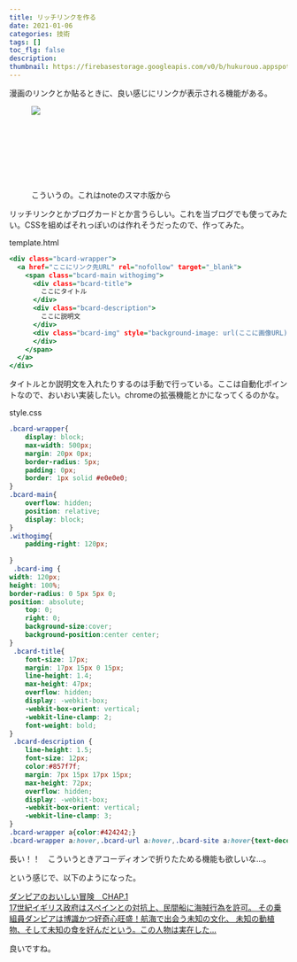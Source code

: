 ```yaml
---
title: リッチリンクを作る
date: 2021-01-06
categories: 技術
tags: []
toc_flg: false
description: 
thumbnail: https://firebasestorage.googleapis.com/v0/b/hukurouo.appspot.com/o/images%2Frapture_20210107002725.png?alt=media&token=75dcfd80-5bc8-45ed-96af-6492b126deb9
---
```


漫画のリンクとか貼るときに、良い感じにリンクが表示される機能がある。

<figure><img src="https://firebasestorage.googleapis.com/v0/b/hukurouo.appspot.com/o/images%2Frapture_20210107002725.png?alt=media&token=75dcfd80-5bc8-45ed-96af-6492b126deb9" loading="lazy" style="min-height:150px" onload="this.style.minHeight='auto'"><figcaption>こういうの。これはnoteのスマホ版から</figcaption></figure>

リッチリンクとかブログカードとか言うらしい。これを当ブログでも使ってみたい。CSSを組めばそれっぽいのは作れそうだったので、作ってみた。

template.html
~~~ts:template.html
<div class="bcard-wrapper">
  <a href="ここにリンク先URL" rel="nofollow" target="_blank">
    <span class="bcard-main withogimg">
      <div class="bcard-title">
        ここにタイトル
      </div>
      <div class="bcard-description">
        ここに説明文
      </div>
      <div class="bcard-img" style="background-image: url(ここに画像URL)">
      </div>
    </span>
  </a>
</div>
~~~

タイトルとか説明文を入れたりするのは手動で行っている。ここは自動化ポイントなので、おいおい実装したい。chromeの拡張機能とかになってくるのかな。

style.css
~~~css
.bcard-wrapper{
    display: block;
    max-width: 500px;
    margin: 20px 0px;
    border-radius: 5px;
    padding: 0px;
    border: 1px solid #e0e0e0;
}
.bcard-main{
    overflow: hidden;
    position: relative;
    display: block;
}
.withogimg{
    padding-right: 120px;
    
}
 .bcard-img {
width: 120px;
height: 100%; 
border-radius: 0 5px 5px 0;
position: absolute;
    top: 0;
    right: 0;
    background-size:cover;
    background-position:center center;
}
 .bcard-title{
    font-size: 17px;
    margin: 17px 15px 0 15px;
    line-height: 1.4;
    max-height: 47px;
    overflow: hidden;
    display: -webkit-box;
    -webkit-box-orient: vertical;
    -webkit-line-clamp: 2;
    font-weight: bold;
}
 .bcard-description {
    line-height: 1.5;
    font-size: 12px;
    color:#857f7f;
    margin: 7px 15px 17px 15px;
    max-height: 72px;
    overflow: hidden;
    display: -webkit-box;
    -webkit-box-orient: vertical;
    -webkit-line-clamp: 3;
}
.bcard-wrapper a{color:#424242;}
.bcard-wrapper a:hover,.bcard-url a:hover,.bcard-site a:hover{text-decoration:none;}
~~~

長い！！　こういうときアコーディオンで折りたためる機能も欲しいな...。

という感じで、以下のようになった。

<div class="bcard-wrapper">
<a href="http://matogrosso.jp/dampier/01.html" rel="nofollow" target="_blank">
<span class="bcard-main withogimg">
<div class="bcard-title">
ダンピアのおいしい冒険　CHAP.1
</div>
<div class="bcard-description">
17世紀イギリス政府はスペインとの対抗上、民間船に海賊行為を許可。
その乗組員ダンピアは博識かつ好奇心旺盛！航海で出会う未知の文化、
未知の動植物、そして未知の食を好んだという。この人物は実在した…
</div>
<div class="bcard-img" style="background-image: url(https://64.media.tumblr.com/ac33054839ae95ec5a1349bc906a976a/tumblr_pu45e7M1d31s3tspuo1_1280.png)">
</div></span></a></div>

良いですね。
